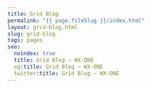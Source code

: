 ```yaml
---
title: Grid Blog
permalink: "{{ page.fileSlug }}/index.html"
layout: grid-blog.html
slug: grid-blog
tags: pages
seo:
  noindex: true
  title: Grid Blog — WX-ONE
  og:title: Grid Blog — WX-ONE
  twitter:title: Grid Blog — WX-ONE
---
```

